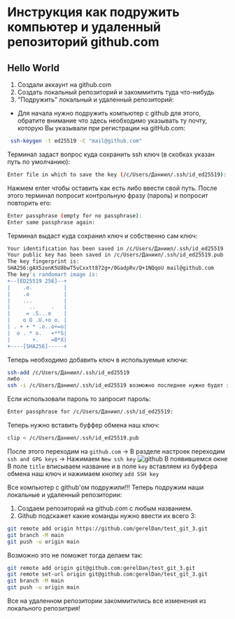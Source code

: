 # Инструкция как подружить компьютер и удаленный репозиторий github.com 
## Hello World

1. Создали аккаунт на github.com
2. Создать локальный репозиторий и закоммитить туда что-нибудь
3. "Подружить" локальный и удаленный репозиторий:
* Для начала нужно подружить компьютер с github для этого, обратите внимание что здесь необходимо указывать ту почту, которую Вы указывали при регистрации на  gitHub.com:
```sh
 ssh-keygen -t ed25519 -C "mail@github.com"
 ```
Терминал задаст вопрос куда сохранить ssh ключ (в скобках указан путь по умолчанию):
```sh
Enter file in which to save the key (/c/Users/Даниил/.ssh/id_ed25519):
```
Нажмем enter чтобы оставить как есть либо ввести свой путь. После этого терминал попросит контрольную фразу (пароль) и попросит повторить его:
```sh
Enter passphrase (empty for no passphrase):
Enter same passphrase again:
```
Терминал выдаст куда сохранил ключ и собственно сам ключ:
```sh
Your identification has been saved in /c/Users/Даниил/.ssh/id_ed25519
Your public key has been saved in /c/Users/Даниил/.ssh/id_ed25519.pub
The key fingerprint is:
SHA256:gAX5zonK5U8bwT5vCxxtt872g+/0GadpRv/Q+1NQqoU mail@github.com
The key's randomart image is:
+--[ED25519 256]--+
|    .o.          |
|    .o           |
|    ...          |
|      ..     .   |
|     = .S...o    |
|    o O .U.+o o. |
| . + + * .o..o+=o|
|  o . * o.   +**S|
|       +.    =B*X|
+----[SHA256]-----+
```
Теперь необходимо добавить ключ в используемые ключи:
```sh
ssh-add /c/Users/Даниил/.ssh/id_ed25519
либо
ssh -i /c/Users/Даниил/.ssh/id_ed25519 возможно последнее нужно будет заключить в кавычки
```
Если использовали пароль то запросит пароль:
```sh
Enter passphrase for /c/Users/Даниил/.ssh/id_ed25519:
```
Теперь нужно вставить буффер обмена наш ключ:
```sh
clip < /c/Users/Даниил/.ssh/id_ed25519.pub
```
После этого переходим на ```github.com``` ->
В разделе настроек переходим ```ssh and GPG keys``` -> Нажимаем ```New ssh key```
![github](github.png)
В появившемся окне В поле ```title``` вписываем название и в поле ```key``` вставляем из буффера обмена наш ключ и нажимаем кнопку ```add SSH key```

Все компьютер с github'ом подружили!!!
Теперь подружим наши локальные и удаленный репозитории:
1. Создаем репозиторий на github.com с любым названием.
2. Github подскажет какие команды нужно ввести их всего 3:
```sh
git remote add origin https://github.com/gerelDan/test_git_3.git
git branch -M main
git push -u origin main
```
Возможно это не поможет тогда делаем так:
```sh
git remote add origin git@github.com:gerelDan/test_git_3.git
git remote set-url origin git@github.com:gerelDan/test_git_3.git
git branch -M main
git push -u origin main
```
Все на удаленном репозитории закоммитились все изменения из локального репозитрия!
 
